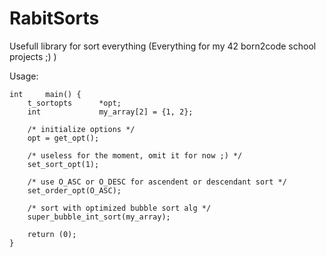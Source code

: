 RabitSorts
==========

Usefull library for sort everything (Everything for my 42 born2code school projects ;) )

Usage:
```
int		main() {
	t_sortopts		*opt;
	int				my_array[2] = {1, 2};

	/* initialize options */
	opt = get_opt();

	/* useless for the moment, omit it for now ;) */
	set_sort_opt(1);

	/* use O_ASC or O_DESC for ascendent or descendant sort */
	set_order_opt(O_ASC);

	/* sort with optimized bubble sort alg */
	super_bubble_int_sort(my_array);

	return (0);
}
```